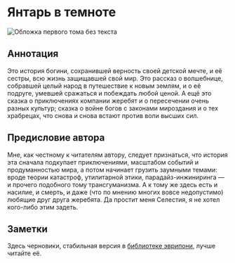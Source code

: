 # Янтарь в темноте

![Обложка первого тома без текста](http://storage1.static.itmages.ru/i/17/0706/h_1499374513_8321958_4559b379af.png)

## Аннотация
Это история богини, сохранившей верность своей детской мечте, и её сестры, всю жизнь защищавшей свой мир. Это рассказ о волшебнице, собравшей целый народ в путешествие к новым землям, и о её подруге, умевшей сражаться и побеждать любой ценой. А ещё это сказка о приключениях компании жеребят и о пересечении очень разных культур; сказка о войне богов с законами мироздания и о тех храбрецах, что снова и снова встают против воли высших сил.

## Предисловие автора
Мне, как честному к читателям автору, следует признаться, что история эта сначала подкупает приключениями, масштабом событий и продуманностью мира, а потом начинает грузить заумными темами: вроде теории катастроф, утилитарной этики, парадайз-инжиниринга — и прочего подобного тому трансгуманизма. А к тому же здесь есть и насилие, и смерть, и даже (что по мнению многих вовсе недопустимо) любящие друг друга жеребята. Да простит меня Селестия, я не хотел кого-либо этим задеть.

## Заметки
Здесь черновики, стабильная версия в [библиотеке эврипони](http://stories.everypony.ru/story/3666), лучше читайте её.
